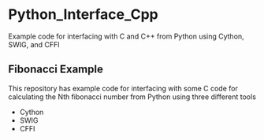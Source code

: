 # Python_Interface_Cpp
Example code for interfacing with C and C++ from Python using Cython, SWIG, and CFFI

## Fibonacci Example
This repository has example code for interfacing with some C code for calculating the Nth fibonacci number from Python using three different tools
* Cython
* SWIG
* CFFI

